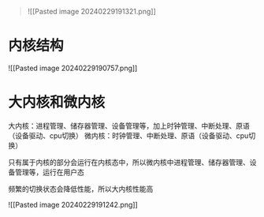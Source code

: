 

> ![[Pasted image 20240229191321.png]]
# 内核结构

![[Pasted image 20240229190757.png]]

# 大内核和微内核

大内核：进程管理、储存器管理、设备管理等，加上时钟管理、中断处理、原语（设备驱动、cpu切换）
微内核：时钟管理、中断处理、原语（设备驱动、cpu切换）

只有属于内核的部分会运行在内核态中，所以微内核中进程管理、储存器管理、设备管理等，运行在用户态

频繁的切换状态会降低性能，所以大内核性能高

![[Pasted image 20240229191242.png]]



